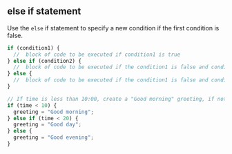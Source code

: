 ## else if statement

Use the `else` if statement to specify a new condition if the first condition is false.

```js
if (condition1) {
  //  block of code to be executed if condition1 is true
} else if (condition2) {
  //  block of code to be executed if the condition1 is false and condition2 is true
} else {
  //  block of code to be executed if the condition1 is false and condition2 is false
}

// If time is less than 10:00, create a "Good morning" greeting, if not, but time is less than 20:00, create a "Good day" greeting, otherwise a "Good evening":
if (time < 10) {
  greeting = "Good morning";
} else if (time < 20) {
  greeting = "Good day";
} else {
  greeting = "Good evening";
}
```
